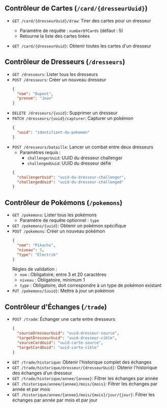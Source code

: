 ## Contrôleur de Cartes (`/card/{dresseurUuid}`)
- `GET /card/{dresseurUuid}/draw`: Tirer des cartes pour un dresseur
  - Paramètre de requête : `numberOfCards` (défaut : 5)
  - Retourne la liste des cartes tirées

- `GET /card/{dresseurUuid}`: Obtenir toutes les cartes d'un dresseur

## Contrôleur de Dresseurs (`/dresseurs`)
- `GET /dresseurs`: Lister tous les dresseurs
- `POST /dresseurs`: Créer un nouveau dresseur
  ```json
  {
    "nom": "Dupont",
    "prenom": "Jean"
  }
  ```
- `DELETE /dresseurs/{uuid}`: Supprimer un dresseur
- `PATCH /dresseurs/{uuid}/capturer`: Capturer un pokémon
  ```json
  {
    "uuid": "identifiant-du-pokemon"
  }
  ```
- `POST /dresseurs/bataille`: Lancer un combat entre deux dresseurs
  - Paramètres requis : 
    - `challengerUuid`: UUID du dresseur challenger
    - `challengedUuid`: UUID du dresseur défié
  ```json
  {
    "challengerUuid": "uuid-du-dresseur-challenger",
    "challengedUuid": "uuid-du-dresseur-challenged"
  }
  ```

## Contrôleur de Pokémons (`/pokemons`)
- `GET /pokemons`: Lister tous les pokémons
  - Paramètre de requête optionnel : `type`
- `GET /pokemons/{uuid}`: Obtenir un pokémon spécifique
- `POST /pokemons`: Créer un nouveau pokémon
  ```json
  {
    "nom": "Pikachu",
    "niveau": 5,
    "type": "Électrik"
  }
  ```
  Règles de validation :
  - `nom` : Obligatoire, entre 3 et 20 caractères
  - `niveau` : Obligatoire, minimum 1
  - `type` : Obligatoire, doit correspondre à un type de pokémon existant
- `PUT /pokemons/{uuid}`: Mettre à jour un pokémon

## Contrôleur d'Échanges (`/trade`)
- `POST /trade`: Échanger une carte entre dresseurs
  ```json
  {
    "sourceDresseurUuid": "uuid-dresseur-source",
    "targetDresseurUuid": "uuid-dresseur-cible",
    "sourceCardUuid": "uuid-carte-source",
    "targetCardUuid": "uuid-carte-cible"
  }
  ```
- `GET /trade/historique`: Obtenir l'historique complet des échanges
- `GET /trade/historique/dresseur/{dresseurUuid}`: Obtenir l'historique des échanges d'un dresseur
- `GET /trade/historique/annee/{annee}`: Filtrer les échanges par année
- `GET /historique/annee/{annee}/mois/{mois}`: Filtrer les échanges par année et par mois
- `GET /historique/annee/{annee}/mois/{mois}/jour/{jour}`: Filtrer les échanges par année par mois et par jour